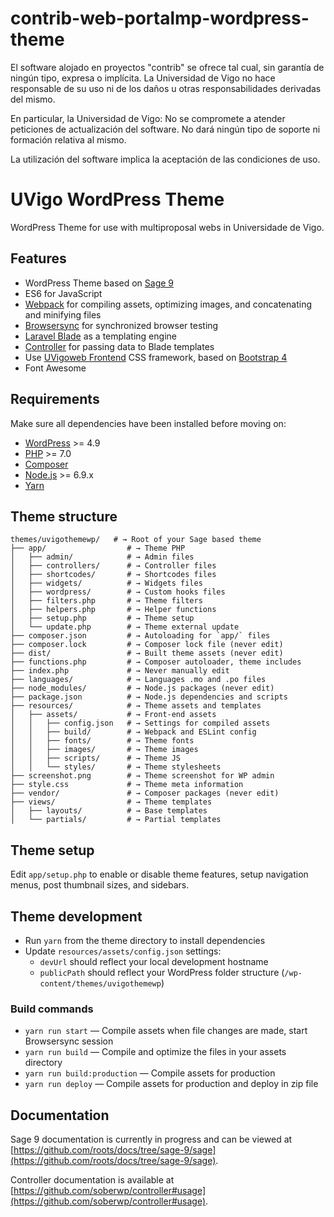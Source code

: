 # contrib-web-portalmp-wordpress-theme

El software alojado en proyectos "contrib" se ofrece tal cual, sin garantía de ningún tipo, expresa o implícita. La Universidad de Vigo no hace responsable de su uso ni de los daños u otras responsabilidades derivadas del mismo.

En particular, la Universidad de Vigo: No se compromete a atender peticiones de actualización del software. No dará ningún tipo de soporte ni formación relativa al mismo.

La utilización del software implica la aceptación de las condiciones de uso.


# UVigo WordPress Theme

WordPress Theme for use with multiproposal webs in Universidade de Vigo.


## Features

* WordPress Theme based on [Sage 9](https://roots.io/sage/)
* ES6 for JavaScript
* [Webpack](https://webpack.github.io/) for compiling assets, optimizing images, and concatenating and minifying files
* [Browsersync](http://www.browsersync.io/) for synchronized browser testing
* [Laravel Blade](https://laravel.com/docs/5.3/blade) as a templating engine
* [Controller](https://github.com/soberwp/controller) for passing data to Blade templates
* Use [UVigoweb Frontend](https://github.com/uvigo/contrib-web-portalmp-frontend) CSS framework, based on [Bootstrap 4](http://getbootstrap.com/)
* Font Awesome


## Requirements

Make sure all dependencies have been installed before moving on:

* [WordPress](https://wordpress.org/) >= 4.9
* [PHP](http://php.net/manual/en/install.php) >= 7.0
* [Composer](https://getcomposer.org/download/)
* [Node.js](http://nodejs.org/) >= 6.9.x
* [Yarn](https://yarnpkg.com/en/docs/install)


## Theme structure

```shell
themes/uvigothemewp/   # → Root of your Sage based theme
├── app/                  # → Theme PHP
│   ├── admin/            # → Admin files
│   ├── controllers/      # → Controller files
│   ├── shortcodes/       # → Shortcodes files
│   ├── widgets/          # → Widgets files
│   ├── wordpress/        # → Custom hooks files
│   ├── filters.php       # → Theme filters
│   ├── helpers.php       # → Helper functions
│   ├── setup.php         # → Theme setup
│   └── update.php        # → Theme external update
├── composer.json         # → Autoloading for `app/` files
├── composer.lock         # → Composer lock file (never edit)
├── dist/                 # → Built theme assets (never edit)
├── functions.php         # → Composer autoloader, theme includes
├── index.php             # → Never manually edit
├── languages/            # → Languages .mo and .po files
├── node_modules/         # → Node.js packages (never edit)
├── package.json          # → Node.js dependencies and scripts
├── resources/            # → Theme assets and templates
│   ├── assets/           # → Front-end assets
│   │   ├── config.json   # → Settings for compiled assets
│   │   ├── build/        # → Webpack and ESLint config
│   │   ├── fonts/        # → Theme fonts
│   │   ├── images/       # → Theme images
│   │   ├── scripts/      # → Theme JS
│   │   └── styles/       # → Theme stylesheets
├── screenshot.png        # → Theme screenshot for WP admin
├── style.css             # → Theme meta information
├── vendor/               # → Composer packages (never edit)
├── views/                # → Theme templates
│   ├── layouts/          # → Base templates
│   └── partials/         # → Partial templates
```


## Theme setup

Edit `app/setup.php` to enable or disable theme features, setup navigation menus, post thumbnail sizes, and sidebars.


## Theme development

* Run `yarn` from the theme directory to install dependencies
* Update `resources/assets/config.json` settings:
  * `devUrl` should reflect your local development hostname
  * `publicPath` should reflect your WordPress folder structure (`/wp-content/themes/uvigothemewp`)


### Build commands

* `yarn run start` — Compile assets when file changes are made, start Browsersync session
* `yarn run build` — Compile and optimize the files in your assets directory
* `yarn run build:production` — Compile assets for production
* `yarn run deploy` — Compile assets for production and deploy in zip file


## Documentation

Sage 9 documentation is currently in progress and can be viewed at [https://github.com/roots/docs/tree/sage-9/sage](https://github.com/roots/docs/tree/sage-9/sage).

Controller documentation is available at [https://github.com/soberwp/controller#usage](https://github.com/soberwp/controller#usage).


